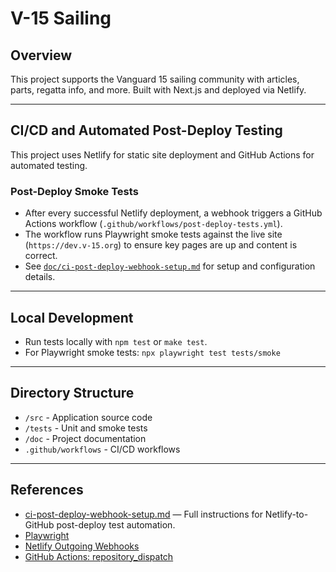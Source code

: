 # V-15 Sailing

## Overview
This project supports the Vanguard 15 sailing community with articles, parts, regatta info, and more. Built with Next.js and deployed via Netlify.

---

## CI/CD and Automated Post-Deploy Testing

This project uses Netlify for static site deployment and GitHub Actions for automated testing.

### Post-Deploy Smoke Tests
- After every successful Netlify deployment, a webhook triggers a GitHub Actions workflow (`.github/workflows/post-deploy-tests.yml`).
- The workflow runs Playwright smoke tests against the live site (`https://dev.v-15.org`) to ensure key pages are up and content is correct.
- See [`doc/ci-post-deploy-webhook-setup.md`](doc/ci-post-deploy-webhook-setup.md) for setup and configuration details.

---

## Local Development
- Run tests locally with `npm test` or `make test`.
- For Playwright smoke tests: `npx playwright test tests/smoke`

---

## Directory Structure
- `/src` - Application source code
- `/tests` - Unit and smoke tests
- `/doc` - Project documentation
- `.github/workflows` - CI/CD workflows

---

## References
- [ci-post-deploy-webhook-setup.md](doc/ci-post-deploy-webhook-setup.md) — Full instructions for Netlify-to-GitHub post-deploy test automation.
- [Playwright](https://playwright.dev/)
- [Netlify Outgoing Webhooks](https://docs.netlify.com/configure-builds/build-hooks/#outgoing-webhooks)
- [GitHub Actions: repository_dispatch](https://docs.github.com/en/actions/using-workflows/events-that-trigger-workflows#repository_dispatch)
